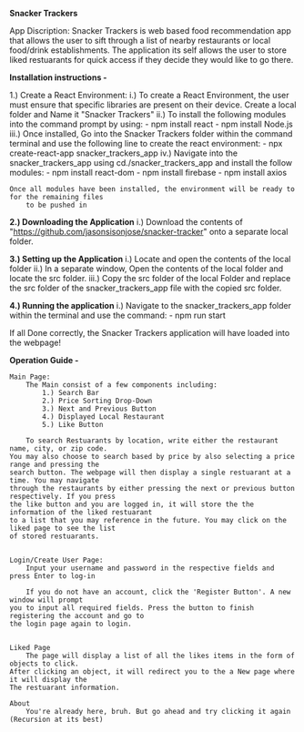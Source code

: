 **Snacker Trackers**

App Discription:
Snacker Trackers is web based food recommendation app that allows the user
to sift through a list of nearby restaurants or local food/drink establishments.
The application its self allows the user to store liked restuarants
for quick access if they decide they would like to go there.



**Installation instructions -**

1.) Create a React Environment:
	i.) 	To create a React Environment, the user must ensure that specific libraries
			are present on their device. Create a local folder and Name it "Snacker Trackers"
	ii.)	To install the following modules into the command prompt by using:
				- npm install react
				- npm install Node.js
	iii.)	Once installed, Go into the Snacker Trackers folder within the command terminal and
			use the following line to create the react environment:
				- npx create-react-app snacker_trackers_app
 	iv.)	Navigate into the snacker_trackers_app using cd./snacker_trackers_app and install
			the follow modules:
				- npm install react-dom
				- npm install firebase
				- npm install axios

	Once all modules have been installed, the environment will be ready to for the remaining files
		to be pushed in

**2.) Downloading the Application**
	i.) 	Download the contents of "https://github.com/jasonsisonjose/snacker-tracker" onto a separate 
			local folder.

**3.) Setting up the Application**
	i.) 	Locate and open the contents of the local folder
	ii.) 	In a separate window, Open the contents of the local folder 
			and locate the src folder.
	iii.) 	Copy the src folder of the local Folder and replace the src folder 
			of the snacker_trackers_app file with the copied src folder.

**4.) Running the application**
	i.) 	Navigate to the snacker_trackers_app folder within the terminal and use the command:
			- npm run start


If all Done correctly, the Snacker Trackers application will have loaded into the webpage!




**Operation Guide -**
	
	Main Page:
		The Main consist of a few components including:
			1.) Search Bar
			2.) Price Sorting Drop-Down
			3.) Next and Previous Button
			4.) Displayed Local Restaurant
			5.) Like Button

		To search Restuarants by location, write either the restaurant name, city, or zip code.
	You may also choose to search based by price by also selecting a price range and pressing the 
	search button. The webpage will then display a single restuarant at a time. You may navigate 
	through the restaurants by either pressing the next or previous button respectively. If you press
	the like button and you are logged in, it will store the the information of the liked restuarant
	to a list that you may reference in the future. You may click on the liked page to see the list
	of stored restuarants.
	

	Login/Create User Page:
		Input your username and password in the respective fields and press Enter to log-in
		
		If you do not have an account, click the 'Register Button'. A new window will prompt
	you to input all required fields. Press the button to finish registering the account and go to
	the login page again to login.
		
	
	Liked Page
		The page will display a list of all the likes items in the form of objects to click. 
	After clicking an object, it will redirect you to the a New page where it will display the
	The restuarant information.
	
	About
		You're already here, bruh. But go ahead and try clicking it again (Recursion at its best)
